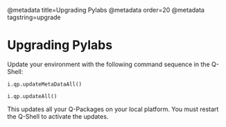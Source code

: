 @metadata title=Upgrading Pylabs
@metadata order=20
@metadata tagstring=upgrade

# Upgrading Pylabs

Update your environment with the following command sequence in the Q-Shell:

    i.qp.updateMetaDataAll()
    
    i.qp.updateAll()

This updates all your Q-Packages on your local platform. You must restart the Q-Shell to activate the updates.